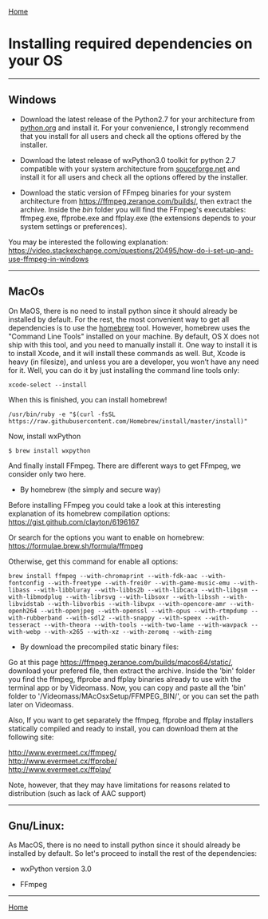 [Home](index.md)

# Installing required dependencies on your OS   
----------------- 

## Windows
- Download the latest release of the Python2.7 for your architecture from [python.org](https://www.python.org/downloads/) and
install it. For your convenience, I strongly recommend that you install for all users and check all the options offered by the
installer.     
  
- Download the latest release of wxPython3.0 toolkit for python 2.7 compatible with your system architecture from 
[souceforge.net](https://sourceforge.net/projects/wxpython/files/wxPython/3.0.2.0/) and install it for all users and check all the options offered by the installer.     

- Download the static version of FFmpeg binaries for your system architecture from <https://ffmpeg.zeranoe.com/builds/>, 
then extract the archive. Inside the *bin* folder you will find the FFmpeg's executables: ffmpeg.exe, ffprobe.exe and ffplay.exe 
(the extensions depends to your system settings or preferences).  

You may be interested the following explanation:
<https://video.stackexchange.com/questions/20495/how-do-i-set-up-and-use-ffmpeg-in-windows>

-----------------
## MacOs
On MaOS, there is no need to install python since it should already be installed by default. For the rest, the most convenient way to get all dependencies is to use the [homebrew](https://brew.sh/) tool. However, homebrew uses the "Command Line Tools" installed on your machine. By default, OS X does not ship with this tool, and you need to manually install it. One way to install it is to install Xcode, and it will install these commands as well. But, Xcode is heavy (in filesize), and unless you are a developer, you won’t have any need for it. Well, you can do it by just installing the command line tools only:
```
xcode-select --install  
```
When this is finished, you can install homebrew!
```
/usr/bin/ruby -e "$(curl -fsSL https://raw.githubusercontent.com/Homebrew/install/master/install)"
```
Now, install wxPython
```
$ brew install wxpython
```
And finally install FFmpeg. There are different ways to get FFmpeg, we consider only two here.   

- By homebrew (the simply and secure way)   

Before installing FFmpeg you could take a look at this interesting explanation of its homebrew compilation options:   
<https://gist.github.com/clayton/6196167>   

Or search for the options you want to enable on homebrew:   
<https://formulae.brew.sh/formula/ffmpeg>    

Otherwise, get this command for enable all options:   
```
brew install ffmpeg --with-chromaprint --with-fdk-aac --with-fontconfig --with-freetype --with-frei0r --with-game-music-emu --with-libass --with-libbluray --with-libbs2b --with-libcaca --with-libgsm --with-libmodplug --with-librsvg --with-libsoxr --with-libssh --with-libvidstab --with-libvorbis --with-libvpx --with-opencore-amr --with-openh264 --with-openjpeg --with-openssl --with-opus --with-rtmpdump --with-rubberband --with-sdl2 --with-snappy --with-speex --with-tesseract --with-theora --with-tools --with-two-lame --with-wavpack --with-webp --with-x265 --with-xz --with-zeromq --with-zimg
```
- By download the precompiled static binary files:   

Go at this page <https://ffmpeg.zeranoe.com/builds/macos64/static/>, download your prefered file, then extract the archive.
Inside the 'bin' folder you find the ffmpeg, ffprobe and ffplay binaries already to use with the terminal app or by Videomass.
Now, you can copy and paste all the 'bin' folder to '/Videomass/MAcOsxSetup/FFMPEG_BIN/', or you can set the path later on Videomass.   

Also, If you want to get separately the ffmpeg, ffprobe and ffplay installers statically compiled and ready to install, you can download them at the following site:

<http://www.evermeet.cx/ffmpeg/>   
<http://www.evermeet.cx/ffprobe/>   
<http://www.evermeet.cx/ffplay/>

Note, however, that they may have limitations for reasons related to distribution (such as lack of AAC support)
   
-----------------
## Gnu/Linux:
As MacOS,  there is no need to install python since it should already be 
installed by default. So let's proceed to install the rest of the dependencies:

- wxPython version 3.0

- FFmpeg

-----------------
[Home](index.md)
